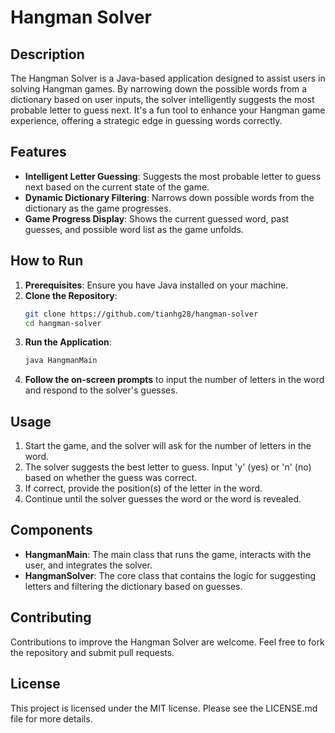 
# Hangman Solver

## Description
The Hangman Solver is a Java-based application designed to assist users in solving Hangman games. By narrowing down the possible words from a dictionary based on user inputs, the solver intelligently suggests the most probable letter to guess next. It's a fun tool to enhance your Hangman game experience, offering a strategic edge in guessing words correctly.

## Features
- **Intelligent Letter Guessing**: Suggests the most probable letter to guess next based on the current state of the game.
- **Dynamic Dictionary Filtering**: Narrows down possible words from the dictionary as the game progresses.
- **Game Progress Display**: Shows the current guessed word, past guesses, and possible word list as the game unfolds.

## How to Run
1. **Prerequisites**: Ensure you have Java installed on your machine.
2. **Clone the Repository**:
   ```bash
   git clone https://github.com/tianhg28/hangman-solver
   cd hangman-solver
   ```
3. **Run the Application**:
   ```bash
   java HangmanMain
   ```
4. **Follow the on-screen prompts** to input the number of letters in the word and respond to the solver's guesses.

## Usage
1. Start the game, and the solver will ask for the number of letters in the word.
2. The solver suggests the best letter to guess. Input 'y' (yes) or 'n' (no) based on whether the guess was correct.
3. If correct, provide the position(s) of the letter in the word.
4. Continue until the solver guesses the word or the word is revealed.

## Components
- **HangmanMain**: The main class that runs the game, interacts with the user, and integrates the solver.
- **HangmanSolver**: The core class that contains the logic for suggesting letters and filtering the dictionary based on guesses.

## Contributing
Contributions to improve the Hangman Solver are welcome. Feel free to fork the repository and submit pull requests.

## License
This project is licensed under the MIT license. Please see the LICENSE.md file for more details.

